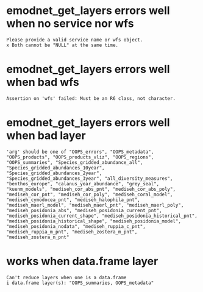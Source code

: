 # emodnet_get_layers errors well when no service nor wfs

    Please provide a valid service name or wfs object.
    x Both cannot be "NULL" at the same time.

# emodnet_get_layers errors well when bad wfs

    Assertion on 'wfs' failed: Must be an R6 class, not character.

# emodnet_get_layers errors well when bad layer

    'arg' should be one of "OOPS_errors", "OOPS_metadata", "OOPS_products", "OOPS_products_vliz", "OOPS_regions", "OOPS_summaries", "Species_gridded_abundance_all", "Species_gridded_abundances_10year", "Species_gridded_abundances_2year", "Species_gridded_abundances_3year", "all_diversity_measures", "benthos_europe", "calanus_year_abundance", "grey_seal", "kuenm_models", "mediseh_cor_abs_pnt", "mediseh_cor_abs_poly", "mediseh_cor_pnt", "mediseh_cor_poly", "mediseh_coral_model", "mediseh_cymodocea_pnt", "mediseh_halophila_pnt", "mediseh_maerl_model", "mediseh_maerl_pnt", "mediseh_maerl_poly", "mediseh_posidonia_abs", "mediseh_posidonia_current_pnt", "mediseh_posidonia_current_shape", "mediseh_posidonia_historical_pnt", "mediseh_posidonia_historical_shape", "mediseh_posidonia_model", "mediseh_posidonia_nodata", "mediseh_ruppia_c_pnt", "mediseh_ruppia_m_pnt", "mediseh_zostera_m_pnt", "mediseh_zostera_n_pnt"

# works when data.frame layer

    Can't reduce layers when one is a data.frame
    i data.frame layer(s): "OOPS_summaries, OOPS_metadata"

